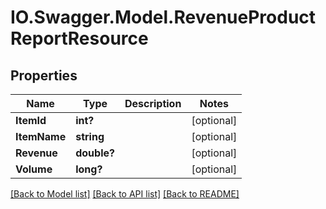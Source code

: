 # IO.Swagger.Model.RevenueProductReportResource
## Properties

Name | Type | Description | Notes
------------ | ------------- | ------------- | -------------
**ItemId** | **int?** |  | [optional] 
**ItemName** | **string** |  | [optional] 
**Revenue** | **double?** |  | [optional] 
**Volume** | **long?** |  | [optional] 

[[Back to Model list]](../README.md#documentation-for-models) [[Back to API list]](../README.md#documentation-for-api-endpoints) [[Back to README]](../README.md)

